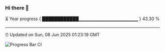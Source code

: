 ### Hi there 👋

⏳ Year progress { ████████████▁▁▁▁▁▁▁▁▁▁▁▁▁▁▁▁▁▁ } 43.30 %

---

⏰ Updated on Sun, 08 Jun 2025 01:23:19 GMT

![Progress Bar CI](https://github.com/liununu/liununu/workflows/Progress%20Bar%20CI/badge.svg)
